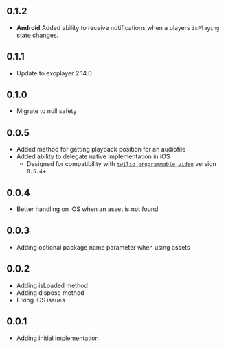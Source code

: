 ## 0.1.2

 * **Android** Added ability to receive notifications when a players `isPlaying` state changes.

## 0.1.1

 * Update to exoplayer 2.14.0

## 0.1.0

* Migrate to null safety

## 0.0.5

 * Added method for getting playback position for an audiofile
 * Added ability to delegate native implementation in iOS
    * Designed for compatibility with [`twilio_programmable_video`](https://pub.dev/packages/twilio_programmable_video) version `0.6.4`+

## 0.0.4

 * Better handling on iOS when an asset is not found

## 0.0.3

 * Adding optional package name parameter when using assets

## 0.0.2

 * Adding isLoaded method
 * Adding dispose method
 * Fixing iOS issues

## 0.0.1

* Adding initial implementation
